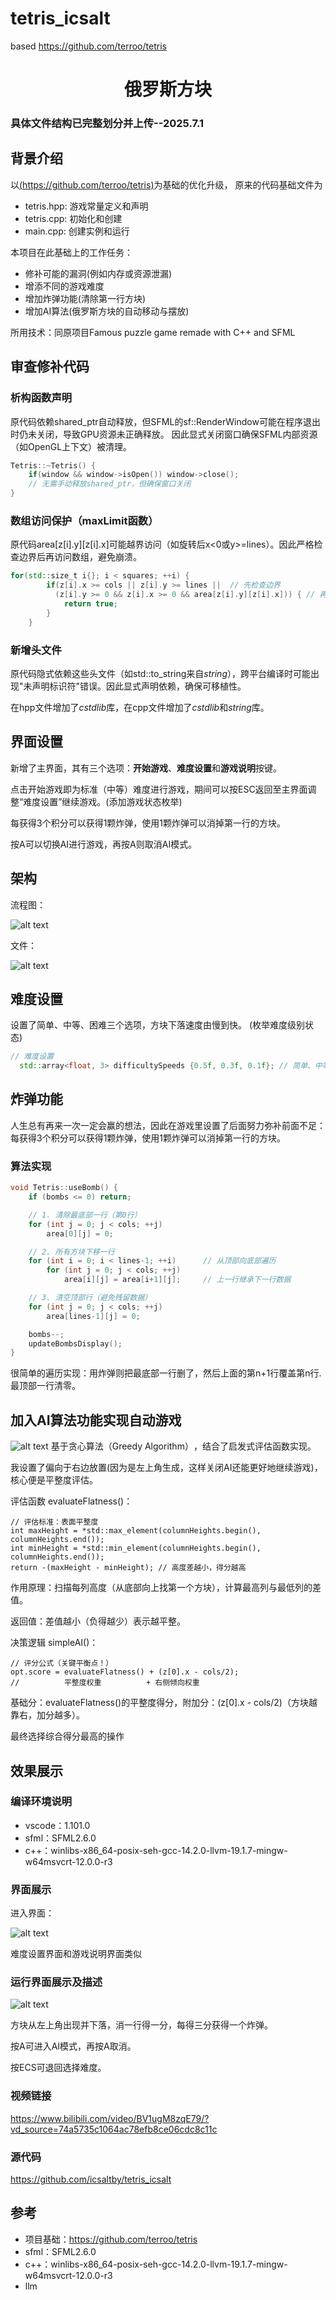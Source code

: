 # tetris_icsalt
based https://github.com/terroo/tetris
# <center>俄罗斯方块</center>

### 具体文件结构已完整划分并上传--2025.7.1

## 背景介绍
以[(https://github.com/terroo/tetris)](https://github.com/terroo/tetris)为基础的优化升级，
原来的代码基础文件为
- tetris.hpp: 游戏常量定义和声明
- tetris.cpp: 初始化和创建
- main.cpp: 创建实例和运行

本项目在此基础上的工作任务：
- 修补可能的漏洞(例如内存或资源泄漏)
- 增添不同的游戏难度
- 增加炸弹功能(清除第一行方块)
- 增加AI算法(俄罗斯方块的自动移动与摆放)

所用技术：同原项目Famous puzzle game remade with C++ and SFML

## 审查修补代码

### 析构函数声明
原代码依赖shared_ptr自动释放，但SFML的sf::RenderWindow可能在程序退出时仍未关闭，导致GPU资源未正确释放。
因此显式关闭窗口确保SFML内部资源（如OpenGL上下文）被清理。
```cpp
Tetris::~Tetris() {
    if(window && window->isOpen()) window->close(); 
    // 无需手动释放shared_ptr，但确保窗口关闭
}
```

### 数组访问保护（maxLimit函数）
原代码area[z[i].y][z[i].x]可能越界访问（如旋转后x<0或y>=lines）。因此严格检查边界后再访问数组，避免崩溃。
```cpp
for(std::size_t i{}; i < squares; ++i) {
        if(z[i].x >= cols || z[i].y >= lines ||  // 先检查边界
          (z[i].y >= 0 && z[i].x >= 0 && area[z[i].y][z[i].x])) { // 再检查碰撞
            return true;
        }
    }
```

### 新增头文件
原代码隐式依赖这些头文件（如std::to_string来自*string*），跨平台编译时可能出现"未声明标识符"错误。因此显式声明依赖，确保可移植性。

在hpp文件增加了*cstdlib*库，在cpp文件增加了*cstdlib*和*string*库。

## 界面设置
新增了主界面，其有三个选项：**开始游戏**、**难度设置**和**游戏说明**按键。

点击开始游戏即为标准（中等）难度进行游戏，期间可以按ESC返回至主界面调整“难度设置”继续游戏。(添加游戏状态枚举)

每获得3个积分可以获得1颗炸弹，使用1颗炸弹可以消掉第一行的方块。

按A可以切换AI进行游戏，再按A则取消AI模式。

## 架构

流程图：

![alt text](.\\src\\resources\\png\\image-pic3.png)

文件：

![alt text](.\\src\\resources\\png\\image-pic4.png)

## 难度设置

设置了简单、中等、困难三个选项，方块下落速度由慢到快。
(枚举难度级别状态)
```cpp
// 难度设置
  std::array<float, 3> difficultySpeeds {0.5f, 0.3f, 0.1f}; // 简单、中等、困难的下落速度
```

## 炸弹功能

人生总有再来一次一定会赢的想法，因此在游戏里设置了后面努力弥补前面不足：每获得3个积分可以获得1颗炸弹，使用1颗炸弹可以消掉第一行的方块。

### 算法实现

```c++
void Tetris::useBomb() {
    if (bombs <= 0) return;

    // 1. 清除最底部一行（第0行）
    for (int j = 0; j < cols; ++j) 
        area[0][j] = 0;

    // 2. 所有方块下移一行
    for (int i = 0; i < lines-1; ++i)      // 从顶部向底部遍历
        for (int j = 0; j < cols; ++j)
            area[i][j] = area[i+1][j];     // 上一行继承下一行数据

    // 3. 清空顶部行（避免残留数据）
    for (int j = 0; j < cols; ++j)
        area[lines-1][j] = 0;

    bombs--;
    updateBombsDisplay();
}
```
很简单的遍历实现：用炸弹则把最底部一行删了，然后上面的第n+1行覆盖第n行.最顶部一行清零。

## 加入AI算法功能实现自动游戏

![alt text](.\\src\\resources\\png\\image-pic5.png)
基于贪心算法（Greedy Algorithm）​​，结合了​​启发式评估函数实现。

我设置了偏向于右边放置(因为是左上角生成，这样关闭AI还能更好地继续游戏)，核心便是平整度评估。

评估函数 evaluateFlatness()：
```
// 评估标准：表面平整度
int maxHeight = *std::max_element(columnHeights.begin(), columnHeights.end());
int minHeight = *std::min_element(columnHeights.begin(), columnHeights.end());
return -(maxHeight - minHeight); // 高度差越小，得分越高
```
作用原理​​：扫描每列高度（从底部向上找第一个方块），计算最高列与最低列的差值。

​​返回值​​：差值越小（负得越少）表示越平整。

决策逻辑 simpleAI()：
```
// 评分公式（关键平衡点！）
opt.score = evaluateFlatness() + (z[0].x - cols/2); 
//          平整度权重          + 右侧倾向权重
```
基础分：evaluateFlatness()的平整度得分，附加分：(z[0].x - cols/2)（方块越靠右，加分越多）。

最终选择​​综合得分最高​​的操作

## 效果展示

### 编译环境说明
- vscode：1.101.0
- sfml：SFML2.6.0
- c++：winlibs-x86_64-posix-seh-gcc-14.2.0-llvm-19.1.7-mingw-w64msvcrt-12.0.0-r3

### 界面展示
进入界面：

![alt text](.\\src\\resources\\png\\image-pic1.png)

难度设置界面和游戏说明界面类似

### 运行界面展示及描述
![alt text](.\\src\\resources\\png\\image-pic2.png)

方块从左上角出现并下落，消一行得一分，每得三分获得一个炸弹。

按A可进入AI模式，再按A取消。

按ECS可退回选择难度。

### 视频链接
https://www.bilibili.com/video/BV1ugM8zqE79/?vd_source=74a5735c1064ac78efb8ce06cdc8c11c

### 源代码
https://github.com/icsaltby/tetris_icsalt

## 参考
- 项目基础：https://github.com/terroo/tetris
- sfml：SFML2.6.0
- c++：winlibs-x86_64-posix-seh-gcc-14.2.0-llvm-19.1.7-mingw-w64msvcrt-12.0.0-r3
- llm
